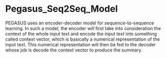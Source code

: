 # Pegasus_Seq2Seq_Model
PEGASUS uses an encoder-decoder model for sequence-to-sequence learning. In such a model, the encoder will first take into consideration the context of the whole input text and encode the input text into something called context vector, which is basically a numerical representation of the input text. This numerical representation will then be fed to the decoder whose job is decode the context vector to produce the summary.
